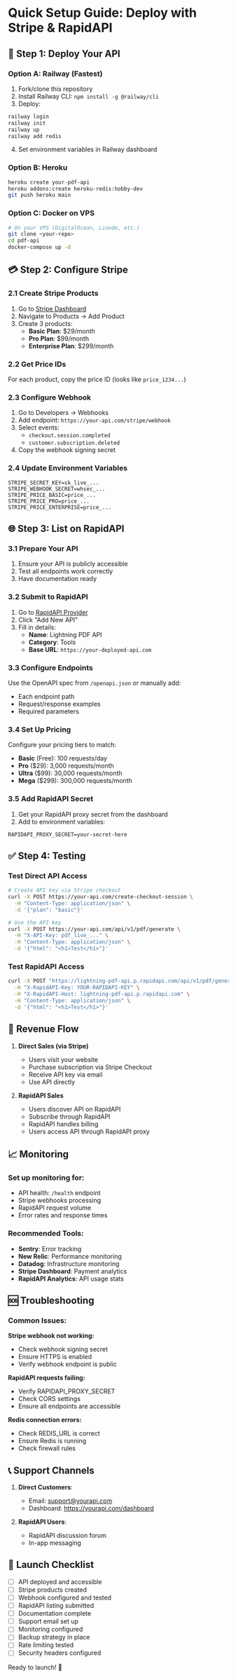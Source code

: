 # Quick Setup Guide: Deploy with Stripe & RapidAPI

## 🚀 Step 1: Deploy Your API

### Option A: Railway (Fastest)
1. Fork/clone this repository
2. Install Railway CLI: `npm install -g @railway/cli`
3. Deploy:
```bash
railway login
railway init
railway up
railway add redis
```
4. Set environment variables in Railway dashboard

### Option B: Heroku
```bash
heroku create your-pdf-api
heroku addons:create heroku-redis:hobby-dev
git push heroku main
```

### Option C: Docker on VPS
```bash
# On your VPS (DigitalOcean, Linode, etc.)
git clone <your-repo>
cd pdf-api
docker-compose up -d
```

## 💳 Step 2: Configure Stripe

### 2.1 Create Stripe Products
1. Go to [Stripe Dashboard](https://dashboard.stripe.com)
2. Navigate to Products → Add Product
3. Create 3 products:
   - **Basic Plan**: $29/month
   - **Pro Plan**: $99/month  
   - **Enterprise Plan**: $299/month

### 2.2 Get Price IDs
For each product, copy the price ID (looks like `price_1234...`)

### 2.3 Configure Webhook
1. Go to Developers → Webhooks
2. Add endpoint: `https://your-api.com/stripe/webhook`
3. Select events:
   - `checkout.session.completed`
   - `customer.subscription.deleted`
4. Copy the webhook signing secret

### 2.4 Update Environment Variables
```env
STRIPE_SECRET_KEY=sk_live_...
STRIPE_WEBHOOK_SECRET=whsec_...
STRIPE_PRICE_BASIC=price_...
STRIPE_PRICE_PRO=price_...
STRIPE_PRICE_ENTERPRISE=price_...
```

## 🌐 Step 3: List on RapidAPI

### 3.1 Prepare Your API
1. Ensure your API is publicly accessible
2. Test all endpoints work correctly
3. Have documentation ready

### 3.2 Submit to RapidAPI
1. Go to [RapidAPI Provider](https://rapidapi.com/provider)
2. Click "Add New API"
3. Fill in details:
   - **Name**: Lightning PDF API
   - **Category**: Tools
   - **Base URL**: `https://your-deployed-api.com`

### 3.3 Configure Endpoints
Use the OpenAPI spec from `/openapi.json` or manually add:
- Each endpoint path
- Request/response examples
- Required parameters

### 3.4 Set Up Pricing
Configure your pricing tiers to match:
- **Basic** (Free): 100 requests/day
- **Pro** ($29): 3,000 requests/month
- **Ultra** ($99): 30,000 requests/month
- **Mega** ($299): 300,000 requests/month

### 3.5 Add RapidAPI Secret
1. Get your RapidAPI proxy secret from the dashboard
2. Add to environment variables:
```env
RAPIDAPI_PROXY_SECRET=your-secret-here
```

## ✅ Step 4: Testing

### Test Direct API Access
```bash
# Create API key via Stripe checkout
curl -X POST https://your-api.com/create-checkout-session \
  -H "Content-Type: application/json" \
  -d '{"plan": "basic"}'

# Use the API key
curl -X POST https://your-api.com/api/v1/pdf/generate \
  -H "X-API-Key: pdf_live_..." \
  -H "Content-Type: application/json" \
  -d '{"html": "<h1>Test</h1>"}'
```

### Test RapidAPI Access
```bash
curl -X POST "https://lightning-pdf-api.p.rapidapi.com/api/v1/pdf/generate" \
  -H "X-RapidAPI-Key: YOUR-RAPIDAPI-KEY" \
  -H "X-RapidAPI-Host: lightning-pdf-api.p.rapidapi.com" \
  -H "Content-Type: application/json" \
  -d '{"html": "<h1>Test</h1>"}'
```

## 🎯 Revenue Flow

1. **Direct Sales (via Stripe)**
   - Users visit your website
   - Purchase subscription via Stripe Checkout
   - Receive API key via email
   - Use API directly

2. **RapidAPI Sales**
   - Users discover API on RapidAPI
   - Subscribe through RapidAPI
   - RapidAPI handles billing
   - Users access API through RapidAPI proxy

## 📈 Monitoring

### Set up monitoring for:
- API health: `/health` endpoint
- Stripe webhooks processing
- RapidAPI request volume
- Error rates and response times

### Recommended Tools:
- **Sentry**: Error tracking
- **New Relic**: Performance monitoring
- **Datadog**: Infrastructure monitoring
- **Stripe Dashboard**: Payment analytics
- **RapidAPI Analytics**: API usage stats

## 🆘 Troubleshooting

### Common Issues:

**Stripe webhook not working:**
- Check webhook signing secret
- Ensure HTTPS is enabled
- Verify webhook endpoint is public

**RapidAPI requests failing:**
- Verify RAPIDAPI_PROXY_SECRET
- Check CORS settings
- Ensure all endpoints are accessible

**Redis connection errors:**
- Check REDIS_URL is correct
- Ensure Redis is running
- Check firewall rules

## 📞 Support Channels

1. **Direct Customers**: 
   - Email: support@yourapi.com
   - Dashboard: https://yourapi.com/dashboard

2. **RapidAPI Users**:
   - RapidAPI discussion forum
   - In-app messaging

## 🎉 Launch Checklist

- [ ] API deployed and accessible
- [ ] Stripe products created
- [ ] Webhook configured and tested
- [ ] RapidAPI listing submitted
- [ ] Documentation complete
- [ ] Support email set up
- [ ] Monitoring configured
- [ ] Backup strategy in place
- [ ] Rate limiting tested
- [ ] Security headers configured

Ready to launch! 🚀
